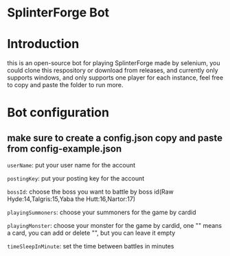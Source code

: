 # SplinterForge Bot

# Introduction

this is an open-source bot for playing SplinterForge made by selenium, you could clone this respository or download from releases, and currently only supports windows, and only supports one player for each instance, feel free to copy and paste the folder to run more.

# Bot configuration

## make sure to create a config.json copy and paste from config-example.json

 `userName`: put your user name for the account

 `postingKey`: put your posting key for the account

 `bossId`: choose the boss you want to battle by boss id(Raw Hyde:14,Talgris:15,Yaba the Hutt:16,Nartor:17)

 `playingSummoners`: choose your summoners for the game by cardid

 `playingMonster`: choose your monster for the game by cardid, one "" means a card, you can add or delete "", but you can leave it empty

 `timeSleepInMinute`: set the time between battles in minutes
